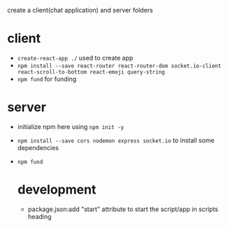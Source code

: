 create a  client(chat application) and server folders

 # client
 - `create-react-app ./` used to create app
 - `npm install --save react-router react-router-dom socket.io-client react-scroll-to-bottom react-emoji query-string`
 - `npm fund` for funding

# server
- initialize npm here using `npm init -y`
- `npm install --save cors nodemon express socket.io` to install some dependencies
- `npm fund`

  # development
  - package.json:add "start" attribute to start the script/app in scripts heading
